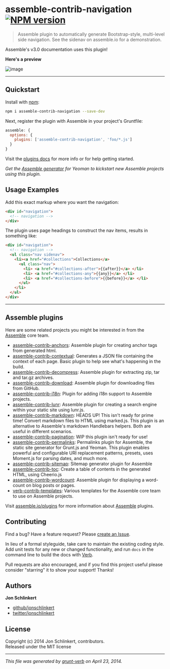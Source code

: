 # assemble-contrib-navigation [![NPM version](https://badge.fury.io/js/assemble-contrib-navigation.png)](http://badge.fury.io/js/assemble-contrib-navigation)

> Assemble plugin to automatically generate Bootstrap-style, multi-level side navigation. See the sidenav on assemble.io for a demonstration.

Assemble's v3.0 documentation uses this plugin!

**Here's a preview**

![image](https://f.cloud.github.com/assets/383994/2523672/94f62414-b4d4-11e3-98c6-fc3c07bef4b4.png)

***

## Quickstart
Install with [npm](npmjs.org):

```bash
npm i assemble-contrib-navigation --save-dev
```


Next, register the plugin with Assemble in your project's Gruntfile:

```js
assemble: {
  options: {
    plugins: ['assemble-contrib-navigation', 'foo/*.js']
  }
}
```

Visit the [plugins docs](http://assemble.io/plugins/) for more info or for help getting started.


_Get the [Assemble generator](https://github.com/assemble/generator-assemble) for Yeoman to kickstart new Assemble projects using this plugin._

## Usage Examples
Add this exact markup where you want the navigation:

```html
<div id="navigation">
  <!-- navigation -->
</div>
```

The plugin uses page headings to construct the nav items, results in something like:

```html
<div id="navigation">
  <!-- navigation -->
  <ul class="nav sidenav">
    <li><a href="#collections">Collections</a>
      <ul class="nav">
        <li> <a href="#collections-after">{{after}}</a> </li>
        <li> <a href="#collections-any">{{any}}</a> </li>
        <li> <a href="#collections-before">{{before}}</a> </li>
      </ul>
    </li>
  </ul>
</div>
```

***

## Assemble plugins
Here are some related projects you might be interested in from the [Assemble](http://assemble.io) core team.

+ [assemble-contrib-anchors](https://github.com/assemble/assemble-contrib-anchors): Assemble plugin for creating anchor tags from generated html. 
+ [assemble-contrib-contextual](https://github.com/assemble/assemble-contrib-contextual): Generates a JSON file containing the context of each page. Basic plugin to help see what's happening in the build. 
+ [assemble-contrib-decompress](https://github.com/assemble/assemble-contrib-decompress): Assemble plugin for extracting zip, tar and tar.gz archives.  
+ [assemble-contrib-download](https://github.com/assemble/assemble-contrib-download): Assemble plugin for downloading files from GitHub. 
+ [assemble-contrib-i18n](https://github.com/assemble/assemble-contrib-i18n): Plugin for adding i18n support to Assemble projects. 
+ [assemble-contrib-lunr](https://github.com/assemble/assemble-contrib-lunr): Assemble plugin for creating a search engine within your static site using lunr.js. 
+ [assemble-contrib-markdown](https://github.com/assemble/assemble-contrib-markdown): HEADS UP! This isn't ready for prime time! Convert markdown files to HTML using marked.js. This plugin is an alternative to Assemble's markdown Handlebars helpers. Both are useful in different scenarios. 
+ [assemble-contrib-pagination](https://github.com/assemble/assemble-contrib-pagination): WIP this plugin isn't ready for use! 
+ [assemble-contrib-permalinks](https://github.com/assemble/assemble-contrib-permalinks): Permalinks plugin for Assemble, the static site generator for Grunt.js and Yeoman. This plugin enables powerful and configurable URI replacement patterns, presets, uses Moment.js for parsing dates, and much more. 
+ [assemble-contrib-sitemap](https://github.com/assemble/assemble-contrib-sitemap): Sitemap generator plugin for Assemble 
+ [assemble-contrib-toc](https://github.com/assemble/assemble-contrib-toc): Create a table of contents in the generated HTML, using Cheerio.js 
+ [assemble-contrib-wordcount](https://github.com/assemble/assemble-contrib-wordcount): Assemble plugin for displaying a word-count on blog posts or pages. 
+ [verb-contrib-templates](https://github.com/assemble/verb-contrib-templates): Various templates for the Assemble core team to use on Assemble projects. 

Visit [assemble.io/plugins](http:/assemble.io/plugins/) for more information about [Assemble](http:/assemble.io/) plugins.


## Contributing
Find a bug? Have a feature request? Please [create an Issue](https://github.com/assemble/assemble-contrib-navigation/issues).

In lieu of a formal styleguide, take care to maintain the existing coding style. Add unit tests for any new or changed functionality,
and run `docs` in the command line to build the docs with [Verb](https://github.com/assemble/verb).

Pull requests are also encouraged, and if you find this project useful please consider "starring" it to show your support! Thanks!

## Authors

**Jon Schlinkert**

+ [github/jonschlinkert](https://github.com/jonschlinkert)
+ [twitter/jonschlinkert](http://twitter.com/jonschlinkert)

## License
Copyright (c) 2014 Jon Schlinkert, contributors.  
Released under the MIT license

***

_This file was generated by [grunt-verb](https://github.com/assemble/grunt-verb) on April 23, 2014._
